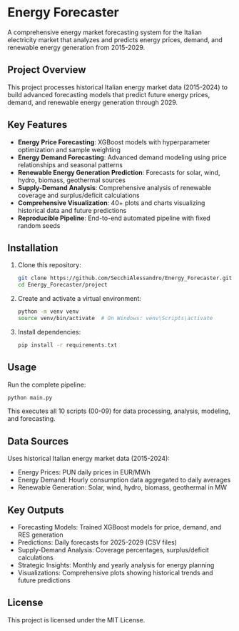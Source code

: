 # Energy Forecaster

A comprehensive energy market forecasting system for the Italian electricity market that analyzes and predicts energy prices, demand, and renewable energy generation from 2015-2029.

## Project Overview

This project processes historical Italian energy market data (2015-2024) to build advanced forecasting models that predict future energy prices, demand, and renewable energy generation through 2029.

## Key Features

- **Energy Price Forecasting**: XGBoost models with hyperparameter optimization and sample weighting
- **Energy Demand Forecasting**: Advanced demand modeling using price relationships and seasonal patterns
- **Renewable Energy Generation Prediction**: Forecasts for solar, wind, hydro, biomass, geothermal sources
- **Supply-Demand Analysis**: Comprehensive analysis of renewable coverage and surplus/deficit calculations
- **Comprehensive Visualization**: 40+ plots and charts visualizing historical data and future predictions
- **Reproducible Pipeline**: End-to-end automated pipeline with fixed random seeds

## Installation

1. Clone this repository:
   ```bash
   git clone https://github.com/SecchiAlessandro/Energy_Forecaster.git
   cd Energy_Forecaster/project
   ```

2. Create and activate a virtual environment:
   ```bash
   python -m venv venv
   source venv/bin/activate  # On Windows: venv\Scripts\activate
   ```

3. Install dependencies:
   ```bash
   pip install -r requirements.txt
   ```

## Usage

Run the complete pipeline:
```bash
python main.py
```

This executes all 10 scripts (00-09) for data processing, analysis, modeling, and forecasting.

## Data Sources

Uses historical Italian energy market data (2015-2024):
- Energy Prices: PUN daily prices in EUR/MWh
- Energy Demand: Hourly consumption data aggregated to daily averages
- Renewable Generation: Solar, wind, hydro, biomass, geothermal in MW

## Key Outputs

- Forecasting Models: Trained XGBoost models for price, demand, and RES generation
- Predictions: Daily forecasts for 2025-2029 (CSV files) 
- Supply-Demand Analysis: Coverage percentages, surplus/deficit calculations
- Strategic Insights: Monthly and yearly analysis for energy planning
- Visualizations: Comprehensive plots showing historical trends and future predictions

## License

This project is licensed under the MIT License.
